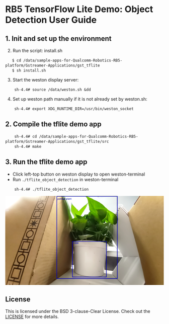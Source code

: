 # RB5 TensorFlow Lite Demo: Object Detection User Guide

## 1. Init and set up the environment

2. Run the script: install.sh
```
   $ cd /data/sample-apps-for-Qualcomm-Robotics-RB5-platform/Gstreamer-Applications/gst_tflite
   $ sh install.sh
```
3. Start the weston display server:

```shell
    sh-4.4# source /data/weston.sh &dd
```

4. Set up weston path manually if it is not already set by weston.sh:

```shell
    sh-4.4# export XDG_RUNTIME_DIR=/usr/bin/weston_socket
```

## 2. Compile the tflite demo app

```shell
    sh-4.4# cd /data/sample-apps-for-Qualcomm-Robotics-RB5-platform/Gstreamer-Applications/gst_tflite/src
    sh-4.4# make
```

## 3. Run the tflite demo app
+ Click left-top button on weston display to open weston-terminal
+ Run ```./tflite_object_detection``` in weston-terminal 

```shell
    sh-4.4# ./tflite_object_detection
```

![Image text](image/gst-tflite2.png)

## License
This is licensed under the BSD 3-clause-Clear  License. Check out the [LICENSE](LICENSE) for more details.
